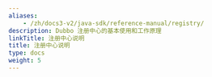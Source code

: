 ```yaml
---
aliases:
    - /zh/docs3-v2/java-sdk/reference-manual/registry/
description: Dubbo 注册中心的基本使用和工作原理
linkTitle: 注册中心说明
title: 注册中心说明
type: docs
weight: 5
---
```

